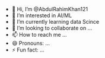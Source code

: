 - 👋 Hi, I’m @AbdulRahimKhan121
- 👀 I’m interested in AI/ML
- 🌱 I’m currently learning data Scince
- 💞️ I’m looking to collaborate on ...
- 📫 How to reach me ...
- 😄 Pronouns: ...
- ⚡ Fun fact: ...

<!---
AbdulRahimKhan121/AbdulRahimKhan121 is a ✨ special ✨ repository because its `README.md` (this file) appears on your GitHub profile.
You can click the Preview link to take a look at your changes.
--->

